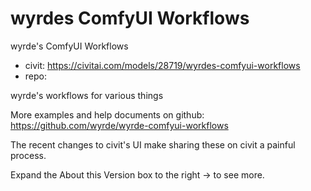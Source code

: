 wyrdes ComfyUI Workflows
========================
wyrde's ComfyUI Workflows
* civit: https://civitai.com/models/28719/wyrdes-comfyui-workflows
* repo: 

wyrde's workflows for various things

More examples and help documents on github: https://github.com/wyrde/wyrde-comfyui-workflows

The recent changes to civit's UI make sharing these on civit a painful process.

Expand the About this Version box to the right → to see more.

